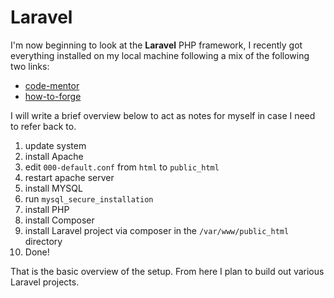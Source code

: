 # Laravel

I'm now beginning to look at the **Laravel** PHP framework, I recently got everything installed on my local machine following a mix of the following two links:

- [code-mentor](https://www.codementor.io/saquibgt/how-to-create-lamp-stack-with-laravel-on-ubuntu-server-b7gt8cpy1)
- [how-to-forge](https://www.howtoforge.com/tutorial/install-laravel-on-ubuntu-for-apache/)

I will write a brief overview below to act as notes for myself in case I need to refer back to.

1. update system
2. install Apache
3. edit `000-default.conf` from `html` to `public_html`
4. restart apache server
5. install MYSQL
6. run `mysql_secure_installation`
7. install PHP
8. install Composer
9. install Laravel project via composer in the `/var/www/public_html` directory
10. Done!

That is the basic overview of the setup. From here I plan to build out various Laravel projects.

